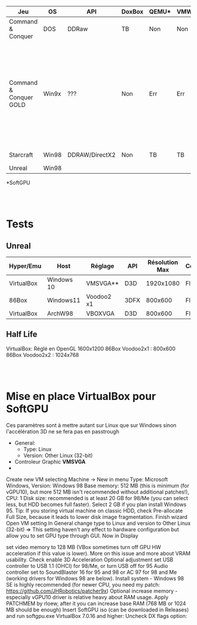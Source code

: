 |Jeu|OS|API|DoxBox|QEMU*|VMWARE*|VirtualBox*|86Box|Wrappers|Notes|
|-|-|-|-|-|-|-|-|-|-|
| Command & Conquer|DOS|DDRaw | TB |Non|Non|Non|Non|Non||
| Command & Conquer GOLD|Win9x|??? |Non|Err|Err|EE|TB|Perte réseau| La version gold dézoome pour afficher en 640x480, pose problème avec les pilotes JHRobotics et divers hyperviseurs de niveau 2. |
|Starcraft|Win98|DDRAW/DirectX2|Non|TB|TB|TB|TB|???|Simple à tester|
|Unreal|Win98|


*SoftGPU

<br><br>

# Tests
## Unreal

|Hyper/Emu|Host|Réglage|API|Résolution Max|Commentaire|
|-|-|-|-|-|-|
|VirtualBox|Windows 10|VMSVGA**|D3D|1920x1080 |Fluide|
|86Box|Windows11|Voodoo2 x1|3DFX|800x600|Fluide|
|VirtualBox|ArchW98|VBOXVGA|D3D|800x600|Fluide|


## Half Life
VirtualBox: Réglé en OpenGL 1600x1200
86Box Voodoo2x1 : 800x600
86Box Voodoo2x2 : 1024x768

<br><br>


# Mise en place VirtualBox pour SoftGPU
Ces paramètres sont à mettre autant sur Linux que sur Windows sinon l'accélération 3D ne se fera pas en passtrough

- General:
  - Type: Linux
  - Version: Other Linux (32-bit)   
- Controleur Graphic **VMSVGA**
- 


Create new VM selecting Machine -> New in menu
Type: Microsoft Windows, Version: Windows 98
Base memory: 512 MB (this is minimum (for vGPU10), but more 512 MB isn't recommended without additional patches!), CPU: 1
Disk size: recommended is at least 20 GB for 98/Me (you can select less, but HDD becomes full faster). Select 2 GB if you plan install Windows 95. Tip: If you storing virtual machine on classic HDD, check Pre-allocate Full Size, because it leads to lower disk image fragmentation.
Finish wizard
Open VM setting
In General change type to Linux and version to Other Linux (32-bit) => This setting haven't any effect to hardware configuration but allow you to set GPU type through GUI.
Now in Display

set video memory to 128 MB (VBox sometimes turn off GPU HW acceleration if this value is lower). More on this issue and more about VRAM usability.
Check enable 3D Acceleration
Optional adjustment
set USB controller to USB 1.1 (OHCI) for 98/Me, or turn USB off for 95
Audio controller set to SoundBlaster 16 for 95 and 98 or AC 97 for 98 and Me (working drivers for Windows 98 are below).
Install system - Windows 98 SE is highly recommended (for newer CPU, you need my patch: https://github.com/JHRobotics/patcher9x)
Optional increase memory - especially vGPU10 driver is relative heavy about RAM usage. Apply PATCHMEM by rloew, after it you can increase base RAM (768 MB or 1024 MB should be enough)
Insert SoftGPU iso (can be downloaded in Releases) and run softgpu.exe
VirtualBox 7.0.16 and higher: Uncheck DX flags option:
